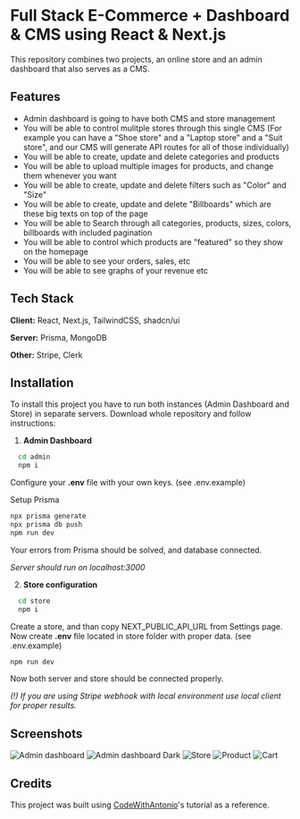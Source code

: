 # Full Stack E-Commerce + Dashboard & CMS using React & Next.js

This repository combines two projects, an online store and an admin dashboard that also serves as a CMS.

## Features

* Admin dashboard is going to have both CMS and store management
* You will be able to control mulitple stores through this single CMS (For example you can have a "Shoe store" and a "Laptop store" and a "Suit store", and our CMS will generate API routes for all of those individually)
* You will be able to create, update and delete categories and products
* You will be able to upload multiple images for products, and change them whenever you want
* You will be able to create, update and delete filters such as "Color" and "Size"
* You will be able to create, update and delete "Billboards" which are these big texts on top of the page
* You will be able to Search through all categories, products, sizes, colors, billboards with included pagination
* You will be able to control which products are "featured" so they show on the homepage
* You will be able to see your orders, sales, etc
* You will be able to see graphs of your revenue etc

## Tech Stack

**Client:** React, Next.js, TailwindCSS, shadcn/ui

**Server:** Prisma, MongoDB

**Other:** Stripe, Clerk

## Installation

To install this project you have to run both instances (Admin Dashboard and Store) in separate servers. Download whole repository and follow instructions:

1. **Admin Dashboard**
```bash
  cd admin 
  npm i
```

Configure your **.env** file with your own keys. (see .env.example)

Setup Prisma

```bash
npx prisma generate
npx prisma db push
npm run dev
```
Your errors from Prisma should be solved, and database connected.

*Server should run on localhost:3000*

2. **Store configuration**
```bash
  cd store
  npm i
```
Create a store, and than copy NEXT_PUBLIC_API_URL from Settings page.
Now create **.env** file located in store folder with proper data. (see .env.example)

```bash
npm run dev
```
Now both server and store should be connected properly.

*(!) If you are using Stripe webhook with local environment use local client for proper results.*

## Screenshots

![Admin dashboard](https://github.com/user-attachments/assets/d785364c-4fe9-4994-9ed4-9cd2b102f5dc)
![Admin dashboard Dark](https://github.com/user-attachments/assets/0c54e349-26d6-415d-a64a-dc5fb5a304f4)
![Store](https://github.com/user-attachments/assets/889e4eab-8d6b-4f22-b0a2-f22cd14703a2)
![Product](https://github.com/user-attachments/assets/b590ea0f-49ee-466c-a16d-f3b54ba56114)
![Cart](https://github.com/user-attachments/assets/caa7de93-0546-456a-8926-bdd1c0a8ba8b)

## Credits

This project was built using [CodeWithAntonio](https://github.com/AntonioErdeljac)'s tutorial as a reference.
